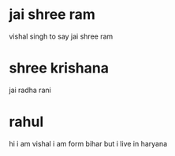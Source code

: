 # jai shree ram
vishal singh to say jai shree ram
# shree krishana
jai radha rani
# rahul
hi i am vishal i am form bihar but i live in haryana

